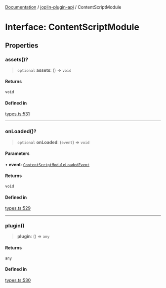[Documentation](../../packages.md) / [joplin-plugin-api](../index.md) / ContentScriptModule

# Interface: ContentScriptModule

## Properties

### assets()?

> `optional` **assets**: () => `void`

#### Returns

`void`

#### Defined in

[types.ts:531](https://github.com/rxliuli/joplin-utils/blob/856dd8cbf75fe71932485581a99ca0e4ebcdd5e8/packages/joplin-plugin-api/src/types.ts#L531)

---

### onLoaded()?

> `optional` **onLoaded**: (`event`) => `void`

#### Parameters

• **event**: [`ContentScriptModuleLoadedEvent`](ContentScriptModuleLoadedEvent.md)

#### Returns

`void`

#### Defined in

[types.ts:529](https://github.com/rxliuli/joplin-utils/blob/856dd8cbf75fe71932485581a99ca0e4ebcdd5e8/packages/joplin-plugin-api/src/types.ts#L529)

---

### plugin()

> **plugin**: () => `any`

#### Returns

`any`

#### Defined in

[types.ts:530](https://github.com/rxliuli/joplin-utils/blob/856dd8cbf75fe71932485581a99ca0e4ebcdd5e8/packages/joplin-plugin-api/src/types.ts#L530)
